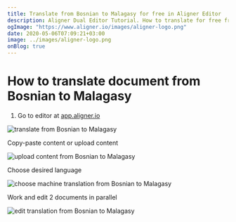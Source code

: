 ```yaml
---
title: Translate from Bosnian to Malagasy for free in Aligner Editor
description: Aligner Dual Editor Tutorial. How to translate for free from Bosnian to Malagasy. Aligner is multilingual document management platform. 
ogImage: "https://www.aligner.io/images/aligner-logo.png"
date: 2020-05-06T07:09:21+03:00
image: ../images/aligner-logo.png
onBlog: true
---
```


# How to translate document from Bosnian to Malagasy

1. Go to editor at [app.aligner.io](https://app.aligner.io "Aligner App web page")

![translate from Bosnian to Malagasy](../aligner-blank-editor.png "translate from Bosnian to Malagasy")

Copy-paste content or upload content

![upload content from Bosnian to Malagasy](../aligner-uploaded-document.png "upload content from Bosnian to Malagasy")

Choose desired language

![choose machine translation from Bosnian to Malagasy](../aligner-language-dropdown.png "choose machine translation from Bosnian to Malagasy")

Work and edit 2 documents in parallel

![edit translation from Bosnian to Malagasy](../aligner-double-sitded-editor.png "edit translation from Bosnian to Malagasy")

